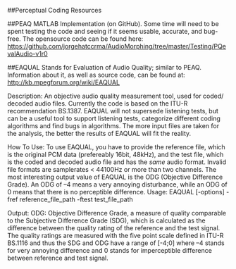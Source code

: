 ##Perceptual Coding Resources

##PEAQ MATLAB Implementation (on GitHub). 
Some time will need to be spent testing the code and seeing if it seems usable, accurate, and bug-free. The opensource code can be found here: https://github.com/jorgehatccrma/AudioMorphing/tree/master/Testing/PQevalAudio-v1r0

##EAQUAL 
Stands for Evaluation of Audio Quality; similar to PEAQ. 
Information about it, as well as source code, can be found at: http://kb.mpegforum.org/wiki/EAQUAL

Description: An objective audio quality measurement tool, used for coded/ decoded audio files. Currently the code is based on the ITU-R recommendation BS.1387. EAQUAL will not supersede listening tests, but can be a useful tool to support listening tests, categorize different coding algorithms and find bugs in algorithms. The more input files are taken for the analysis, the better the results of EAQUAL will fit the reality. 

How To Use: To use EAQUAL, you have to provide the reference file, which is the original PCM data (prefereably 16bit, 48kHz), and the test file, which is the coded and decoded audio file and has the *same* audio format. Invalid file formats are samplerates < 44100Hz or more than two channels. The most interesting output value of EAQUAL is the ODG (Objective Difference Grade). An ODG of –4 means a very annoying disturbance, while an ODG of 0 means that there is no perceptible difference.
Usage: EAQUAL [-options] -fref reference_file_path -ftest test_file_path

Output: ODG: Objective Difference Grade, a measure of quality comparable to the Subjective Difference Grade (SDG), which is calculated as the difference between the quality rating of the reference and the test signal. The quality ratings are measured with the five point scale defined in ITU-R BS.1116 and thus the SDG and ODG have a range of [-4;0] where –4 stands for very annoying difference and 0 stands for imperceptible difference between reference and test signal.
	

